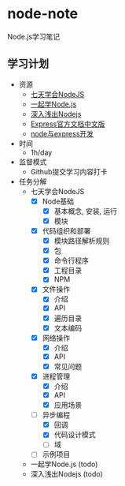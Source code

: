 # node-note
Node.js学习笔记

## 学习计划

* 资源
    - [七天学会NodeJS](https://www.lvtao.net/content/book/node.js.htm)
    - [一起学Node.js](https://github.com/nswbmw/N-blog)
    - [深入浅出Nodejs](https://book.douban.com/subject/25768396/)
    - [Express官方文档中文版](http://www.expressjs.com.cn/)
    - [node与express开发](https://book.douban.com/subject/26301434/)
* 时间
    - 1h/day
* 监督模式
    - Github提交学习内容打卡
* 任务分解
    - 七天学会NodeJS
        - [x] Node基础
            - [x] 基本概念, 安装, 运行
            - [x] 模块
        - [x] 代码组织和部署
            - [x] 模块路径解析规则
            - [x] 包
            - [x] 命令行程序
            - [x] 工程目录
            - [x] NPM
        - [x] 文件操作
            - [x] 介绍
            - [x] API
            - [x] 遍历目录
            - [x] 文本编码
        - [x] 网络操作
            - [x] 介绍
            - [x] API
            - [x] 常见问题
        - [x] 进程管理
            - [x] 介绍
            - [x] API
            - [x] 应用场景
        - [ ] 异步编程
            - [x] 回调
            - [x] 代码设计模式
            - [ ] 域
        - [ ] 示例项目
    - 一起学Node.js (todo)
    - 深入浅出Nodejs (todo)
